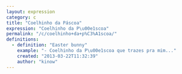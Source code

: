 ```yaml
---
layout: expression
category: c
title: "Coelhinho da Páscoa"
expression: "Coelhinho da P\u00e1scoa"
permalink: "/c/coelhinho+da+p%C3%A1scoa/"
definitions:
  - definition: "Easter bunny"
    example: "- Coelhinho da P\u00e1scoa que trazes pra mim..."
    created: "2013-03-22T11:32:39"
    author: "kinow"
---
```

